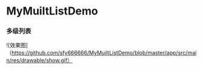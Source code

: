 # MyMuiltListDemo
### 多级列表

![效果图]（https://github.com/sfy666666/MyMuiltListDemo/blob/master/app/src/main/res/drawable/show.gif）
